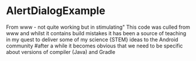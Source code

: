 # AlertDialogExample
From www - not quite working but in stimulating"
This code was culled from www and whilst it contains build mistakes it has been a source of teaching in my quest to deliver some of my science {STEM} ideas to  the Android community
#after a while it becomes obvious that we need to be specific about versions of compiler (Java) and Gradle 
